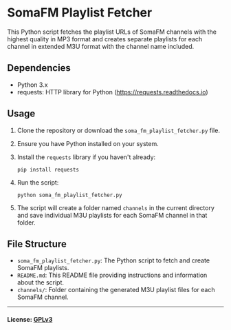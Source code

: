 # SomaFM Playlist Fetcher

This Python script fetches the playlist URLs of SomaFM channels with the highest quality in MP3 format and creates separate playlists for each channel in extended M3U format with the channel name included.

## Dependencies

- Python 3.x
- requests: HTTP library for Python (https://requests.readthedocs.io)

## Usage

1. Clone the repository or download the `soma_fm_playlist_fetcher.py` file.
2. Ensure you have Python installed on your system.
3. Install the `requests` library if you haven't already:

   ```
   pip install requests
   ```

4. Run the script:

   ```
   python soma_fm_playlist_fetcher.py
   ```

5. The script will create a folder named `channels` in the current directory and save individual M3U playlists for each SomaFM channel in that folder.

## File Structure

- `soma_fm_playlist_fetcher.py`: The Python script to fetch and create SomaFM playlists.
- `README.md`: This README file providing instructions and information about the script.
- `channels/`: Folder containing the generated M3U playlist files for each SomaFM channel.

***
#### License: [GPLv3](../LICENSE)